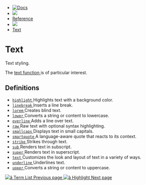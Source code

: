   * [ ![Docs](/assets/icons/16-docs-dark.svg) ](/docs)
  * ![](/assets/icons/16-arrow-right.svg)
  * [ Reference ](/docs/reference/)
  * ![](/assets/icons/16-arrow-right.svg)
  * [ Text ](/docs/reference/text/)

#  Text

Text styling.

The [ text function ](/docs/reference/text/text/) is of particular interest.

##  Definitions

  * [ ` highlight ` ](/docs/reference/text/highlight/) Highlights text with a background color. 
  * [ ` linebreak ` ](/docs/reference/text/linebreak/) Inserts a line break. 
  * [ ` lorem ` ](/docs/reference/text/lorem/) Creates blind text. 
  * [ ` lower ` ](/docs/reference/text/lower/) Converts a string or content to lowercase. 
  * [ ` overline ` ](/docs/reference/text/overline/) Adds a line over text. 
  * [ ` raw ` ](/docs/reference/text/raw/) Raw text with optional syntax highlighting. 
  * [ ` smallcaps ` ](/docs/reference/text/smallcaps/) Displays text in small capitals. 
  * [ ` smartquote ` ](/docs/reference/text/smartquote/) A language-aware quote that reacts to its context. 
  * [ ` strike ` ](/docs/reference/text/strike/) Strikes through text. 
  * [ ` sub ` ](/docs/reference/text/sub/) Renders text in subscript. 
  * [ ` super ` ](/docs/reference/text/super/) Renders text in superscript. 
  * [ ` text ` ](/docs/reference/text/text/) Customizes the look and layout of text in a variety of ways. 
  * [ ` underline ` ](/docs/reference/text/underline/) Underlines text. 
  * [ ` upper ` ](/docs/reference/text/upper/) Converts a string or content to uppercase. 

[ ![â](/assets/icons/16-arrow-right.svg) Term List  Previous page
](/docs/reference/model/terms/) [ ![â](/assets/icons/16-arrow-right.svg)
Highlight  Next page  ](/docs/reference/text/highlight/)

